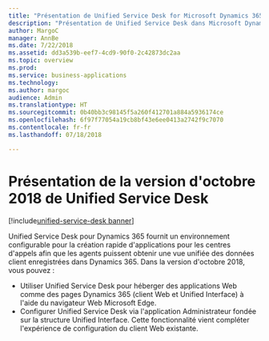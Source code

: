 ```yaml
---
title: "Présentation de Unified Service Desk for Microsoft Dynamics 365"
description: "Présentation de Unified Service Desk dans Microsoft Dynamics 365"
author: MargoC
manager: AnnBe
ms.date: 7/22/2018
ms.assetid: dd3a539b-eef7-4cd9-90f0-2c42873dc2aa
ms.topic: overview
ms.prod: 
ms.service: business-applications
ms.technology: 
ms.author: margoc
audience: Admin
ms.translationtype: HT
ms.sourcegitcommit: 0b40bb3c98145f5a260f412701a884a5936174ce
ms.openlocfilehash: 6f97f77054a19cb8bf43e6ee0413a2742f9c7070
ms.contentlocale: fr-fr
ms.lasthandoff: 07/18/2018

---
```

#  <a name="overview-of-unified-service-desk-october-18-release"></a>Présentation de la version d'octobre 2018 de Unified Service Desk

[!include[unified-service-desk banner](../../../includes/unified-service-desk.md)]

Unified Service Desk pour Dynamics 365 fournit un environnement configurable pour la création rapide d'applications pour les centres d'appels afin que les agents puissent obtenir une vue unifiée des données client enregistrées dans Dynamics 365. Dans la version d'octobre 2018, vous pouvez :

- Utiliser Unified Service Desk pour héberger des applications Web comme des pages Dynamics 365 (client Web et Unified Interface) à l'aide du navigateur Web Microsoft Edge.
- Configurer Unified Service Desk via l'application Administrateur fondée sur la structure Unified Interface. Cette fonctionnalité vient compléter l'expérience de configuration du client Web existante.

